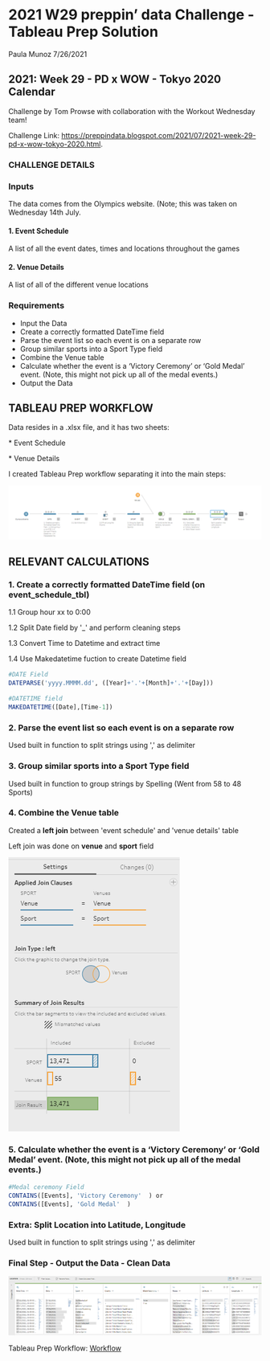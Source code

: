 2021 W29 preppin’ data Challenge - Tableau Prep Solution
================
Paula Munoz
7/26/2021

## 2021: Week 29 - PD x WOW - Tokyo 2020 Calendar

Challenge by Tom Prowse with collaboration with the Workout Wednesday
team!

Challenge Link:
<https://preppindata.blogspot.com/2021/07/2021-week-29-pd-x-wow-tokyo-2020.html>.

### CHALLENGE DETAILS

### Inputs

The data comes from the Olympics website. (Note; this was taken on
Wednesday 14th July.

#### 1. Event Schedule

A list of all the event dates, times and locations throughout the games

#### 2. Venue Details

A list of all of the different venue locations

### Requirements

-   Input the Data
-   Create a correctly formatted DateTime field
-   Parse the event list so each event is on a separate row
-   Group similar sports into a Sport Type field
-   Combine the Venue table
-   Calculate whether the event is a ‘Victory Ceremony’ or ‘Gold Medal’
    event. (Note, this might not pick up all of the medal events.)
-   Output the Data


## TABLEAU PREP WORKFLOW

Data resides in a .xlsx file, and it has two sheets:

\* Event Schedule 

\* Venue Details

I created Tableau Prep workflow separating it into the main steps:

![Tableau Prep workflow](https://github.com/paulisdataviz/DATA_WRANGLING/blob/main/2021_W29/1_Workflow.png)



## RELEVANT CALCULATIONS

### 1. Create a correctly formatted DateTime field (on event\_schedule\_tbl)

1.1 Group hour xx to 0:00

1.2 Split Date field by '_' and perform cleaning steps

1.3 Convert Time to Datetime and extract time

1.4 Use Makedatetime fuction to create Datetime field

``` r
#DATE Field
DATEPARSE('yyyy.MMMM.dd', ([Year]+'.'+[Month]+'.'+[Day]))
```

``` r
#DATETIME field
MAKEDATETIME([Date],[Time-1])
```

### 2. Parse the event list so each event is on a separate row

Used built in function to split strings using ',' as delimiter

### 3. Group similar sports into a Sport Type field

Used built in function to group strings by Spelling (Went from 58 to 48 Sports)

### 4. Combine the Venue table

Created a **left join** between 'event schedule' and 'venue details' table 

Left join was done on **venue** and **sport** field

![Tableau Prep left join](https://github.com/paulisdataviz/DATA_WRANGLING/blob/main/2021_W29/3_join.png)


### 5. Calculate whether the event is a ‘Victory Ceremony’ or ‘Gold Medal’ event. (Note, this might not pick up all of the medal events.)

``` r
#Medal ceremony Field
CONTAINS([Events], 'Victory Ceremony'  ) or 
CONTAINS([Events], 'Gold Medal'  )
```

### Extra: Split Location into Latitude, Longitude

Used built in function to split strings using ',' as delimiter

### Final Step - Output the Data - Clean Data


![Tableau Prep output](https://github.com/paulisdataviz/DATA_WRANGLING/blob/main/2021_W29/2_output.png)

Tableau Prep Workflow: 
[Workflow](https://github.com/paulisdataviz/DATA_WRANGLING/blob/main/2021_W29/2021W29.tflx)


